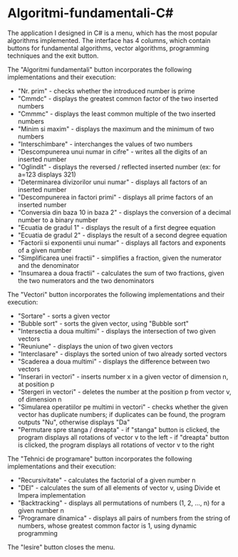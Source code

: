 # Algoritmi-fundamentali-C#
The application I designed in C# is a menu, which has the most popular algorithms implemented.
The interface has 4 columns, which contain buttons for fundamental algorithms, vector algorithms, programming techniques and the exit button.
 
The "Algoritmi fundamentali" button incorporates the following implementations and their execution:
- "Nr. prim" - checks whether the introduced number is prime
- "Cmmdc" - displays the greatest common factor of the two inserted numbers
- "Cmmmc" - displays the least common multiple of the two inserted numbers
- "Minim si maxim" - displays the maximum and the minimum of two numbers
- "Interschimbare" - interchanges the values of two numbers
- "Descompunerea unui numar in cifre" - writes all the digits of an inserted number
- "Oglindit" - displays the reversed / reflected inserted number (ex: for a=123 displays 321)
- "Determinarea divizorilor unui numar" - displays all factors of an inserted number
- "Descompunerea in factori primi" - displays all prime factors of an inserted number
- "Conversia din baza 10 in baza 2" - displays the conversion of a decimal number to a binary number
- "Ecuatia de gradul 1" - displays the result of a first degree equation
- "Ecuatia de gradul 2" - displays the result of a second degree equation
- "Factorii si exponentii unui numar" - displays all factors and exponents of a given number
- "Simplificarea unei fractii" - simplifies a fraction, given the numerator and the denominator
- "Insumarea a doua fractii" - calculates the sum of two fractions, given the two numerators and the two denominators

The "Vectori" button incorporates the following implementations and their execution:
- "Sortare" - sorts a given vector
- "Bubble sort" - sorts the given vector, using "Bubble sort"
- "Intersectia a doua multimi" - displays the intersection of two given vectors
- "Reuniune" - displays the union of two given vectors
- "Interclasare" - displays the sorted union of two already sorted vectors
- "Scaderea a doua multimi" - displays the difference between two vectors
- "Inserari in vectori" - inserts number x in a given vector of dimension n, at position p
- "Stergeri in vectori" - deletes the number at the position p from vector v, of dimension n
- "Simularea operatiilor pe multimi in vectori" - checks whether the given vector has duplicate numbers; if duplicates can be found, the program outputs "Nu", otherwise displays "Da"
- "Permutare spre stanga / dreapta" - if "stanga" button is clicked, the program displays all rotations of vector v to the left
                                    - if "dreapta" button is clicked, the program displays all rotations of vector v to the right

The "Tehnici de programare" button incorporates the following implementations and their execution:
- "Recursivitate" - calculates the factorial of a given number n
- "DEI" - calculates the sum of all elements of vector v, using Divide et Impera implementation
- "Backtracking" - displays all permutations of numbers (1, 2, ..., n) for a given number n
- "Programare dinamica" - displays all pairs of numbers from the string of numbers, whose greatest common factor is 1, using dynamic programming

The "Iesire" button closes the menu.
